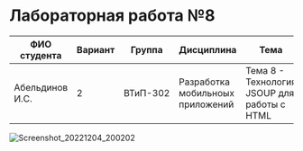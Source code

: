 # Лабораторная работа №8

| ФИО студента | Вариант | Группа | Дисциплина| Тема |
| ------ | ------ | ------ | ------ | ------ |
| Абельдинов И.С. | 2 | ВТиП-302 | Разработка мобильноых приложений | Тема 8 - Технология JSOUP для работы с HTML |

![Screenshot_20221204_200202](https://user-images.githubusercontent.com/71010650/205495239-def3327a-2fb1-4cd9-9603-386e6d3a6d94.png)
